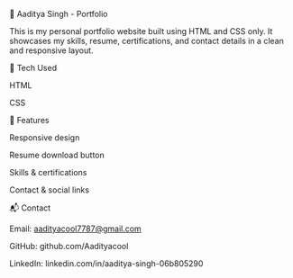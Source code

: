 💼 Aaditya Singh - Portfolio

This is my personal portfolio website built using HTML and CSS only. It showcases my skills, resume, certifications, and contact details in a clean and responsive layout.

🔧 Tech Used

HTML

CSS


📌 Features

Responsive design

Resume download button

Skills & certifications

Contact & social links


📬 Contact

Email: aadityacool7787@gmail.com

GitHub: github.com/Aadityacool

LinkedIn: linkedin.com/in/aaditya-singh-06b805290
